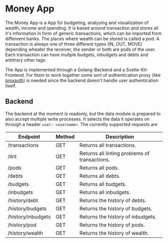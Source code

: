 # Money App
The Money App is a App for budgeting, analysing and visualization of wealth, income and spending.
It is based around transaction and stores all it's information in form of generic transactions, which can be imported from diffenrent banks. 
The places where wealth can be stored is called a pod.
A transaction is always one of three different types (IN, OUT, MOVE) depending wheater the receiver, the sender or both are pods of the user.
Each transaction can have multple budgets, inbudgets and debts and arbitrary other tags.

The App is implemented through a Golang-Backend and a Svelte-Kit-Frontend.
For them to work together some sort of authentication proxy (like [proxauth](https://github.com/xilefmusics/proxauth)) is needed since the backend doesn't handle user authentication itself.

## Backend
The backend at the moment is readonly, but the data module is prepared to also accept multiple write processes.
It selects the data it operates on through a header `user: <username>`.
The currently supported requests are

|Endpoint|Method|Description|
|--------|------|-----------|
|/transactions|GET|Returns all transactions.|
|/lint|GET|Returns all linting problems of transactions.|
|/pods|GET|Returns all pods.|
|/debts|GET|Returns all debts.|
|/budgets|GET|Returns all budgets.|
|/inbudgets|GET|Returns all inbudgets.|
|/history/debt|GET|Returns the history of debts.|
|/history/budgets|GET|Returns the history of budgets.|
|/history/inbudgets|GET|Returns the history of inbudgets.|
|/history/pod|GET|Returns the history of pods.|
|/history/wealth|GET|Returns the history of wealth.|